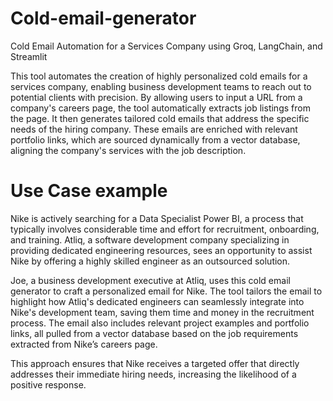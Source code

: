 # Cold-email-generator

Cold Email Automation for a Services Company using Groq, LangChain, and Streamlit

This tool automates the creation of highly personalized cold emails for a services company, enabling business development teams to reach out to potential clients with precision. By allowing users to input a URL from a company's careers page, the tool automatically extracts job listings from the page. It then generates tailored cold emails that address the specific needs of the hiring company. These emails are enriched with relevant portfolio links, which are sourced dynamically from a vector database, aligning the company's services with the job description.

# Use Case example

Nike is actively searching for a Data Specialist Power BI, a process that typically involves considerable time and effort for recruitment, onboarding, and training. Atliq, a software development company specializing in providing dedicated engineering resources, sees an opportunity to assist Nike by offering a highly skilled engineer as an outsourced solution.

Joe, a business development executive at Atliq, uses this cold email generator to craft a personalized email for Nike. The tool tailors the email to highlight how Atliq's dedicated engineers can seamlessly integrate into Nike's development team, saving them time and money in the recruitment process. The email also includes relevant project examples and portfolio links, all pulled from a vector database based on the job requirements extracted from Nike’s careers page.

This approach ensures that Nike receives a targeted offer that directly addresses their immediate hiring needs, increasing the likelihood of a positive response.
